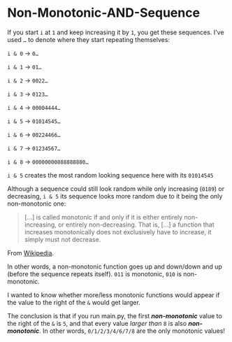 # Non-Monotonic-AND-Sequence

If you start `i` at `1` and keep increasing it by `1`, you get these sequences. I've used `…` to denote where they start repeating themselves:

`i & 0` -> `0…`

`i & 1` -> `01…`

`i & 2` -> `0022…`

`i & 3` -> `0123…`

`i & 4` -> `00004444…`

`i & 5` -> `01014545…`

`i & 6` -> `00224466…`

`i & 7` -> `01234567…`

`i & 8` -> `00000000888888880…`

`i & 5` creates the most random looking sequence here with its `01014545`

Although a sequence could still look random while only increasing (`0189`) or decreasing, `i & 5` its sequence looks more random due to it being the only non-monotonic one:

> […] is called monotonic if and only if it is either entirely non-increasing, or entirely non-decreasing. That is, […] a function that increases monotonically does not exclusively have to increase, it simply must not decrease.

From [Wikipedia](https://en.wikipedia.org/wiki/Monotonic_function).

In other words, a non-monotonic function goes up and down/down and up (before the sequence repeats itself). `011` is monotonic, `010` is non-monotonic.

I wanted to know whether more/less monotonic functions would appear if the value to the right of the `&` would get larger.

The conclusion is that if you run main.py, the first ***non-monotonic*** value to the right of the `&` is `5`, and that every value *larger than* `8` is also ***non-monotonic***. In other words, `0/1/2/3/4/6/7/8` are the only monotonic values!